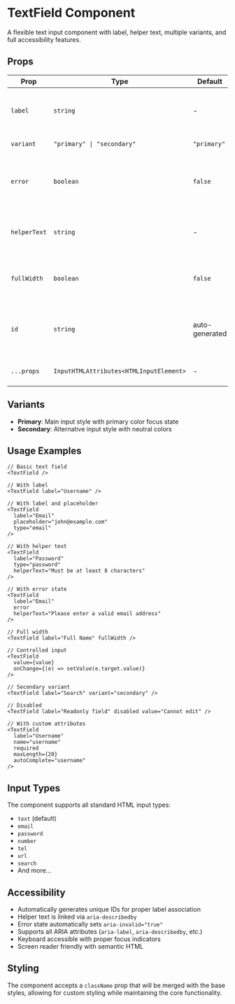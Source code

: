 # TextField Component

A flexible text input component with label, helper text, multiple variants, and full accessibility features.

## Props

| Prop | Type | Default | Description |
|------|------|---------|-------------|
| `label` | `string` | - | Optional label text displayed above the input |
| `variant` | `"primary" \| "secondary"` | `"primary"` | Input style variant |
| `error` | `boolean` | `false` | Applies error styling to the input and helper text |
| `helperText` | `string` | - | Optional helper text displayed below the input |
| `fullWidth` | `boolean` | `false` | Makes the input take full width of its container |
| `id` | `string` | auto-generated | HTML id attribute, auto-generated if not provided |
| `...props` | `InputHTMLAttributes<HTMLInputElement>` | - | All standard HTML input attributes |

## Variants

- **Primary**: Main input style with primary color focus state
- **Secondary**: Alternative input style with neutral colors

## Usage Examples

```tsx
// Basic text field
<TextField />

// With label
<TextField label="Username" />

// With label and placeholder
<TextField 
  label="Email" 
  placeholder="john@example.com" 
  type="email"
/>

// With helper text
<TextField 
  label="Password"
  type="password"
  helperText="Must be at least 8 characters"
/>

// With error state
<TextField 
  label="Email"
  error
  helperText="Please enter a valid email address"
/>

// Full width
<TextField label="Full Name" fullWidth />

// Controlled input
<TextField 
  value={value}
  onChange={(e) => setValue(e.target.value)}
/>

// Secondary variant
<TextField label="Search" variant="secondary" />

// Disabled
<TextField label="Readonly field" disabled value="Cannot edit" />

// With custom attributes
<TextField 
  label="Username"
  name="username"
  required
  maxLength={20}
  autoComplete="username"
/>
```

## Input Types

The component supports all standard HTML input types:

- `text` (default)
- `email`
- `password`
- `number`
- `tel`
- `url`
- `search`
- And more...

## Accessibility

- Automatically generates unique IDs for proper label association
- Helper text is linked via `aria-describedby`
- Error state automatically sets `aria-invalid="true"`
- Supports all ARIA attributes (`aria-label`, `aria-describedby`, etc.)
- Keyboard accessible with proper focus indicators
- Screen reader friendly with semantic HTML

## Styling

The component accepts a `className` prop that will be merged with the base styles, allowing for custom styling while maintaining the core functionality.

